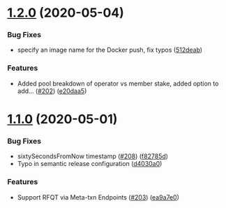 # [1.2.0](https://github.com/0xProject/0x-api/compare/v1.1.0...v1.2.0) (2020-05-04)

### Bug Fixes

-   specify an image name for the Docker push, fix typos ([512deab](https://github.com/0xProject/0x-api/commit/512deab78da744e86ca7e2f58d2c6e09e4f78c05))

### Features

-   Added pool breakdown of operator vs member stake, added option to add… ([#202](https://github.com/0xProject/0x-api/issues/202)) ([e20daa5](https://github.com/0xProject/0x-api/commit/e20daa5bb1cf6271b83d977459227fd80d1794cd))

# [1.1.0](https://github.com/0xProject/0x-api/compare/v1.0.0...v1.1.0) (2020-05-01)

### Bug Fixes

-   sixtySecondsFromNow timestamp ([#208](https://github.com/0xProject/0x-api/issues/208)) ([f82785d](https://github.com/0xProject/0x-api/commit/f82785ddd9ee465ae70907d443e79df3369e093c))
-   Typo in semantic release configuration ([d4030a0](https://github.com/0xProject/0x-api/commit/d4030a085d7f6847504087e97608c93c7031b57e))

### Features

-   Support RFQT via Meta-txn Endpoints ([#203](https://github.com/0xProject/0x-api/issues/203)) ([ea9a7e0](https://github.com/0xProject/0x-api/commit/ea9a7e0ad32855796c4cf9ef125b075f5761e71d))
